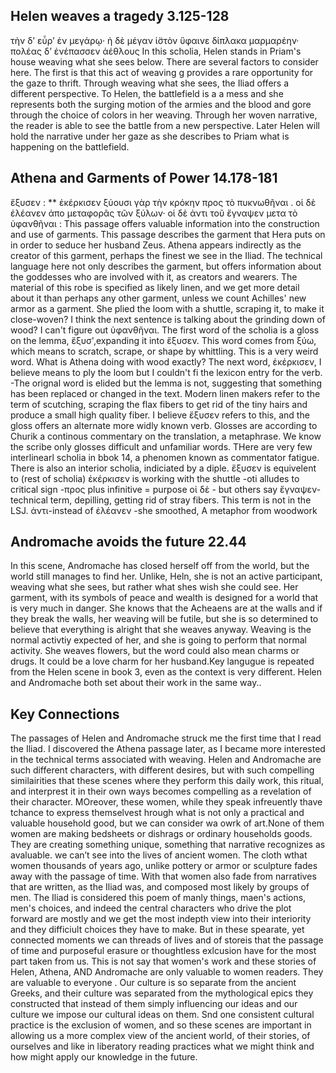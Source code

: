 ## Helen weaves a tragedy 3.125-128
τὴν δ’ εὗρ’ ἐν μεγάρῳ· ἡ δὲ μέγαν ἱ̈στὸν ὕφαινε
δίπλακα μαρμαρέην· πολέας δ’ ἐνέπασσεν ἀέθλους
In this scholia, Helen stands in Priam's house weaving what she sees below. There are several factors to consider here. The first is that this act of weaving g provides a rare opportunity for the gaze to thrift. Through weaving what she sees, the Iliad offers a different perspective. To Helen, the battlefield is a a mess and she represents both the surging motion of the armies and the blood and gore through the choice of colors in her weaving. Through her woven narrative, the reader is able to see the battle from a new perspective. Later Helen will hold the narrative under her gaze as she describes to Priam what is happening on the battlefield.
## Athena and Garments of Power 14.178-181

ἔξυσεν : ** ἐκέρκισεν ξύουσι γὰρ τὴν κρόκην προς τὸ πυκνωθῆναι . οἱ δὲ ἐλέανεν ἀπο μεταφορᾶς τῶν ξύλων· οἱ δὲ ἀντι τοῦ ἔγναψεν μετα τὸ ὑφανθῆναι :
This passage offers valuable information into the construction and use of garments. This passage describes the garment that Hera puts on in order to seduce her husband Zeus. Athena appears indirectly as the creator of this garment, perhaps the finest we see in the Iliad. The technical language here not only describes the garment, but offers information about the goddesses who are involved with it, as creators and wearers. The material of this robe is specified as likely linen, and we get more detail about it than perhaps any other garment, unless we count Achilles' new armor as a garment. She plied the loom with a shuttle, scraping it, to make it close-woven? I think the next sentence is talking about the grinding down of wood? I can't figure out ὑφανθῆναι.
The first word of the scholia is a gloss on the lemma, ἔξυσ',expanding it into ἔξυσεν. This word comes from ξύω, which means to scratch, scrape, or shape by whittling. This is a very weird word. What is Athena doing with wood exactly? The next word, ἐκέρκισεν, I believe means to ply the loom but I couldn't fi the lexicon entry for the verb.
-The orignal word is elided but the lemma is not, suggesting that something has been replaced or changed in the text. 
Modern linen makers refer to the term of scutching, scraping the flax fibers to get rid of the tiny hairs and produce a small high quality fiber. I believe ἔξυσεν refers to this, and the gloss offers an alternate more widly known verb. Glosses are according to Churik a continous commentary on the translation, a metaphrase.  We know the scribe only glosses difficult and unfamiliar words. THere are very few interlinearl scholia in bbok 14, a phenomen known as commentator fatigue. 
There is also an interior scholia, indiciated by a diple. 
ἔξυσεν is equivelent to (rest of scholia) 
ἐκέρκισεν is working with the shuttle
-oti alludes to critical sign
-προς plus infinitive = purpose
οἱ δὲ - but others say
ἔγναψεν-technical term, depilling, getting rid of stray fibers. This term is not in the LSJ.
ἀντι-instead of 
ἐλέανεν -she smoothed, A metaphor from woodwork
## Andromache avoids the future 22.44
In this scene, Andromache has closed herself off from the world, but the world still manages to find her. Unlike, Heln, she is not an active participant, weaving what she sees, but rather what shes wish she could see. Her garment, with its symbols of peace and wealth is designed for a world that is very much in danger.  She knows that the Acheaens are at the walls and if they break the walls, her weaving will be futile, but she is so determined to believe that everything is alright that she weaves anyway. Weaving is the normal activtiy expected of her, and she is going to perform that normal activity. She weaves flowers, but the word could also mean charms or drugs. It could be a love charm for her husband.Key langugue is repeated from the Helen scene in book 3, even as the context is very different. Helen and Andromache both set about their work in the same way..
## Key Connections
The passages of Helen and Andromache struck me the first time that I read the Iliad. I discovered the Athena passage later, as I became more interested in the technical terms associated with weaving. Helen and Andromache are such different characters, with different desires, but with such compelling similairities that these scenes where they perform this daily work, this ritual, and interprest it in their own ways becomes compelling as a revelation of their character. MOreover, these women, while they speak infreuently thave tchance to express themselvest hrough what is not only a practical and valuable household good, but we can consider wa owrk of art.None of them women are making bedsheets or dishrags or ordinary households goods. They are creating something unique, something that narrative recognizes as avaluable. we can’t see into the lives of ancient women. The cloth wthat women thousands of years ago, unlike pottery or armor or sculpture fades away with the passage of time. With that women also fade from narratives that are written, as the Iliad was, and composed most likely by groups of  men. The Iliad is considered this poem of manly things, maen's actions, men's choices, and indeed the central characters who drive the plot forward are mostly and we get the most indepth view into their interiority and they difficiult choices they have to make. But in these spearate, yet connected moments we can threads of lives and of storeis that the passage of time and purposeful erasure or thoughtless exlcusion have for the most part taken from us. This is not say that women's work and these stories of Helen, Athena, AND Andromache are only valuable to women readers. They are valuable to everyone . Our culture is so separate from the ancient Greeks, and their culture was separated from the mythological epics they constructed that instead of them simply influencing our ideas and our culture we impose our cultural ideas on them. Snd one consistent cultural practice is the exclusion of women, and so these scenes are important in allowing us a more complex view of the ancient world, of their stories, of ourselves and like in liberatory reading practices what we might think and how might apply our knowledge in the future.


